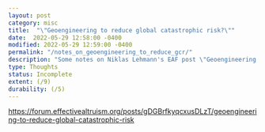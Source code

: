 ```yaml
---
layout: post
category: misc
title:  "\"Geoengineering to reduce global catastrophic risk?\""
date:  2022-05-29 12:58:00 -0400
modified: 2022-05-29 12:59:00 -0400
permalink: "/notes_on_geoengineering_to_reduce_gcr/"
description: "Some notes on Niklas Lehmann's EAF post \"Geoengineering to reduce global catastrophic risk?\""
type: Thoughts
status: Incomplete
extent: (/9)
durability: (/5)
---
```


<https://forum.effectivealtruism.org/posts/gDGBrfkyqcxusDLzT/geoengineering-to-reduce-global-catastrophic-risk>